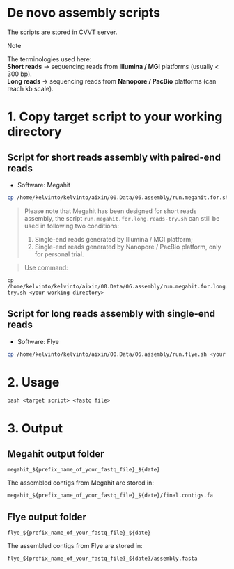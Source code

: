 # De novo assembly scripts
The scripts are stored in CVVT server.

> [!NOTE]
> The terminologies used here:   </br>
> **Short reads** → sequencing reads from **Illumina / MGI** platforms (usually < 300 bp). </br>
> **Long reads** → sequencing reads from **Nanopore / PacBio** platforms (can reach kb scale).  


# 1. Copy target script to your working directory
## Script for short reads assembly with paired-end reads
- Software: Megahit
```bash
cp /home/kelvinto/kelvinto/aixin/00.Data/06.assembly/run.megahit.for.short.reads.sh <your working directory>
```
> Please note that Megahit has been designed for short reads assembly, the script ```run.megahit.for.long.reads-try.sh``` can still be used in following two conditions:
> 1. Single-end reads generated by Illumina / MGI platform;
> 2. Single-end reads generated by Nanopore / PacBio platform, only for personal trial. </br>

> Use command:

```
cp /home/kelvinto/kelvinto/aixin/00.Data/06.assembly/run.megahit.for.long.reads-try.sh <your working directory>
```


## Script for long reads assembly with single-end reads
- Software: Flye
```bash
cp /home/kelvinto/kelvinto/aixin/00.Data/06.assembly/run.flye.sh <your working directory>
```

# 2. Usage
```
bash <target script> <fastq file>
```

# 3. Output
## Megahit output folder
```
megahit_${prefix_name_of_your_fastq_file}_${date}
```
The assembled contigs from Megahit are stored in:
```
megahit_${prefix_name_of_your_fastq_file}_${date}/final.contigs.fa
```
## Flye output folder
```
flye_${prefix_name_of_your_fastq_file}_${date}
```
The assembled contigs from Flye are stored in:
```
flye_${prefix_name_of_your_fastq_file}_${date}/assembly.fasta
```
